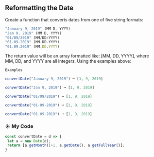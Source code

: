 ## Reformatting the Date

Create a function that converts dates from one of five string formats:
```js
"January 9, 2019" (MM D, YYYY)
"Jan 9, 2019" (MM D, YYYY)
"01/09/2019" (MM/DD/YYYY)
"01-09-2019" (MM-DD-YYYY)
"01.09.2019" (MM.DD.YYYY)
```
The return value will be an array formatted like: [MM, DD, YYYY], where MM, DD, and YYYY are all integers. Using the examples above:
```js
Examples

convertDate("January 9, 2019") ➞ [1, 9, 2019]

convertDate("Jan 9, 2019") ➞ [1, 9, 2019]

convertDate("01/09/2019") ➞ [1, 9, 2019]

convertDate("01-09-2019") ➞ [1, 9, 2019]

convertDate("01.09.2019") ➞ [1, 9, 2019]
```
### :sunny: My Code
```js
const convertDate = d => {
 let a = new Date(d);
 return [a.getMonth()+1, a.getDate(), a.getFullYear()];
}
```
